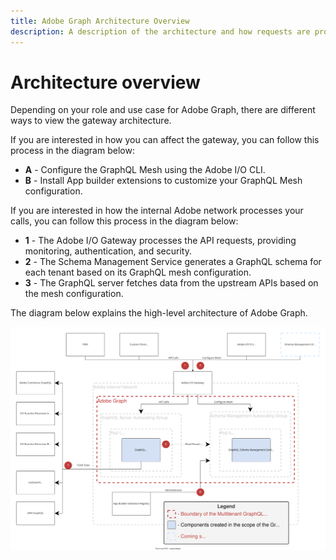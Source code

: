 ```yaml
---
title: Adobe Graph Architecture Overview
description: A description of the architecture and how requests are processed inside Adobe Graph.
---
```


# Architecture overview

Depending on your role and use case for Adobe Graph, there are different ways to view the gateway architecture.

If you are interested in how you can affect the gateway, you can follow this process in the diagram below:

-  **A** - Configure the GraphQL Mesh using the Adobe I/O CLI.
-  **B** - Install App builder extensions to customize your GraphQL Mesh configuration.

If you are interested in how the internal Adobe network processes your calls, you can follow this process in the diagram below:

-  **1** - The Adobe I/O Gateway processes the API requests, providing monitoring, authentication, and security.
-  **2** - The Schema Management Service generates a GraphQL schema for each tenant based on its GraphQL mesh configuration.
-  **3** - The GraphQL server fetches data from the upstream APIs based on the mesh configuration.

The diagram below explains the high-level architecture of Adobe Graph.

![architecture diagram](../images/adobe-graph-architecture.svg)
